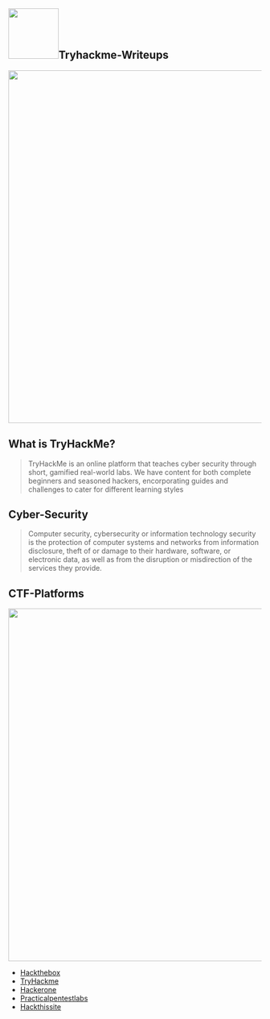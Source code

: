 ## <img src="https://assets.tryhackme.com/img/THMlogo.png" width="100px">Tryhackme-Writeups
<img src="https://blog.tryhackme.com/content/images/2020/08/1.png" width="700px">

## What is TryHackMe?
>TryHackMe is an online platform that teaches cyber security through short, gamified real-world labs. We have content for both complete beginners and seasoned hackers, encorporating guides and challenges to cater for different learning styles

## Cyber-Security
>Computer security, cybersecurity or information technology security is the protection of computer systems and networks from information disclosure, theft of or damage to their hardware, software, or electronic data, as well as from the disruption or misdirection of the services they provide.

## CTF-Platforms
<img src="https://cdn.vidyard.com/thumbnails/11996497/CmlLEMrH0WfOYA0mMXDxIw.jpg" width="700px"> 

<ul>
 <li><a href="https://hackthebox.eu">Hackthebox</a></li>
 <li><a href="https://tryhackme.com">TryHackme</a></li>
   <li><a href="https://www.hackerone.com/">Hackerone</a></li>
   <li><a href="https://practicalpentestlabs.com/">Practicalpentestlabs</a></li>
   <li><a href="https://www.hackthissite.org/">Hackthissite</a></li>
  </ul>
